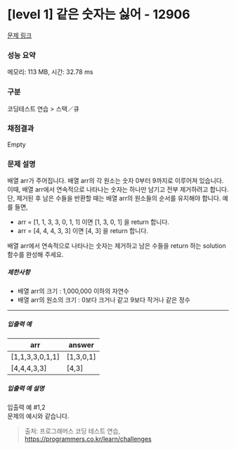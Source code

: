 # [level 1] 같은 숫자는 싫어 - 12906 

[문제 링크](https://school.programmers.co.kr/learn/courses/30/lessons/12906) 

### 성능 요약

메모리: 113 MB, 시간: 32.78 ms

### 구분

코딩테스트 연습 > 스택／큐

### 채점결과

Empty

### 문제 설명

<p>배열 arr가 주어집니다. 배열 arr의 각 원소는 숫자 0부터 9까지로 이루어져 있습니다. 이때, 배열 arr에서 연속적으로 나타나는 숫자는 하나만 남기고 전부 제거하려고 합니다. 단, 제거된 후 남은 수들을 반환할 때는 배열 arr의 원소들의 순서를 유지해야 합니다. 예를 들면,</p>

<ul>
<li>arr = [1, 1, 3, 3, 0, 1, 1] 이면 [1, 3, 0, 1] 을 return 합니다.</li>
<li>arr = [4, 4, 4, 3, 3] 이면 [4, 3] 을 return 합니다.</li>
</ul>

<p>배열 arr에서 연속적으로 나타나는 숫자는 제거하고 남은 수들을 return 하는 solution 함수를 완성해 주세요.</p>

<h5>제한사항</h5>

<ul>
<li>배열 arr의 크기 : 1,000,000 이하의 자연수</li>
<li>배열 arr의 원소의 크기 : 0보다 크거나 같고 9보다 작거나 같은 정수</li>
</ul>

<hr>

<h5>입출력 예</h5>
<table class="table">
        <thead><tr>
<th>arr</th>
<th>answer</th>
</tr>
</thead>
        <tbody><tr>
<td>[1,1,3,3,0,1,1]</td>
<td>[1,3,0,1]</td>
</tr>
<tr>
<td>[4,4,4,3,3]</td>
<td>[4,3]</td>
</tr>
</tbody>
      </table>
<h5>입출력 예 설명</h5>

<p>입출력 예 #1,2<br>
문제의 예시와 같습니다.</p>


> 출처: 프로그래머스 코딩 테스트 연습, https://programmers.co.kr/learn/challenges